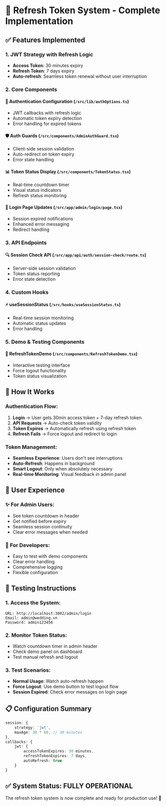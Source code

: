 # 🔄 Refresh Token System - Complete Implementation

## ✅ Features Implemented

### 1. **JWT Strategy with Refresh Logic**

- **Access Token**: 30 minutes expiry
- **Refresh Token**: 7 days expiry
- **Auto-refresh**: Seamless token renewal without user interruption

### 2. **Core Components**

#### 🔧 **Authentication Configuration** (`/src/lib/authOptions.ts`)

- JWT callbacks with refresh logic
- Automatic token expiry detection
- Error handling for expired tokens

#### 🛡️ **Auth Guards** (`/src/components/AdminAuthGuard.tsx`)

- Client-side session validation
- Auto-redirect on token expiry
- Error state handling

#### 📊 **Token Status Display** (`/src/components/TokenStatus.tsx`)

- Real-time countdown timer
- Visual status indicators
- Refresh status monitoring

#### 🚪 **Login Page Updates** (`/src/app/admin/login/page.tsx`)

- Session expired notifications
- Enhanced error messaging
- Redirect handling

### 3. **API Endpoints**

#### 🔍 **Session Check API** (`/src/app/api/auth/session-check/route.ts`)

- Server-side session validation
- Token status reporting
- Error state detection

### 4. **Custom Hooks**

#### ⚡ **useSessionStatus** (`/src/hooks/useSessionStatus.ts`)

- Real-time session monitoring
- Automatic status updates
- Error handling

### 5. **Demo & Testing Components**

#### 🧪 **RefreshTokenDemo** (`/src/components/RefreshTokenDemo.tsx`)

- Interactive testing interface
- Force logout functionality
- Token status visualization

## 🔄 How It Works

### Authentication Flow:

1. **Login** → User gets 30min access token + 7-day refresh token
2. **API Requests** → Auto-check token validity
3. **Token Expires** → Automatically refresh using refresh token
4. **Refresh Fails** → Force logout and redirect to login

### Token Management:

- **Seamless Experience**: Users don't see interruptions
- **Auto-Refresh**: Happens in background
- **Smart Logout**: Only when absolutely necessary
- **Real-time Monitoring**: Visual feedback in admin panel

## 🎯 User Experience

### ✨ **For Admin Users:**

- See token countdown in header
- Get notified before expiry
- Seamless session continuity
- Clear error messages when needed

### 🔧 **For Developers:**

- Easy to test with demo components
- Clear error handling
- Comprehensive logging
- Flexible configuration

## 🧪 Testing Instructions

### 1. **Access the System:**

```
URL: http://localhost:3002/admin/login
Email: admin@wedding.vn
Password: admin123456
```

### 2. **Monitor Token Status:**

- Watch countdown timer in admin header
- Check demo panel on dashboard
- Test manual refresh and logout

### 3. **Test Scenarios:**

- **Normal Usage**: Watch auto-refresh happen
- **Force Logout**: Use demo button to test logout flow
- **Session Expired**: Check error messages on login page

## 📋 Configuration Summary

```typescript
session: {
    strategy: 'jwt',
    maxAge: 30 * 60, // 30 minutes
},
callbacks: {
    jwt: {
        accessTokenExpires: 30 minutes,
        refreshTokenExpires: 7 days,
        autoRefresh: true
    }
}
```

## ✅ System Status: **FULLY OPERATIONAL**

The refresh token system is now complete and ready for production use! 🚀
